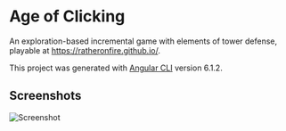 # Age of Clicking

An exploration-based incremental game with elements of tower defense, playable at https://ratheronfire.github.io/.

This project was generated with [Angular CLI](https://github.com/angular/angular-cli) version 6.1.2.

## Screenshots

![Screenshot](https://i.imgur.com/5UEQwEj.png)
